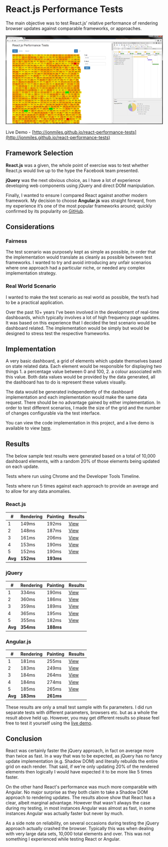 # React.js Performance Tests

The main objective was to test React.js’ relative performance of rendering browser updates against comparable frameworks, or approaches.  

![View](results/react-v2-timeline-1.PNG)

Live Demo - [http://jonmiles.github.io/react-performance-tests](http://jonmiles.github.io/react-performance-tests)


## Framework Selection

**React.js** was a given, the whole point of exercise was to test whether React.js would live up to the hype the Facebook team presented.

**jQuery** was the next obvious choice, as I have a lot of experience developing web components using jQuery and direct DOM manipulation.

Finally, I wanted to ensure I compared React against another modern framework.  My decision to choose **Angular.js** was straight forward, from my experience it’s one of the most popular frameworks around; quickly confirmed by its popularity on [GitHub](https://github.com/showcases/front-end-javascript-frameworks).


## Considerations

### Fairness

The test scenario was purposely kept as simple as possible, in order that the implementation would translate as cleanly as possible between test frameworks.  I wanted to try and avoid introducing any unfair scenarios where one approach had a particular niche, or needed any complex implementation strategy.

### Real World Scenario

I wanted to make the test scenario as real world as possible, the test’s had to be a practical application.  

Over the past 10+ years I’ve been involved in the development of real-time dashboards, which typically involves a lot of high frequency page  updates.  It was based on this experience that I decided the test scenario would be dashboard related.  The implementation would be simply but would be designed to stress test the respective frameworks.


## Implementation

A very basic dashboard, a grid of elements which update themselves based on state related data.  Each element would be responsible for displaying two things 1. a percentage value between 0 and 100, 2. a colour associated with this value.  Both data values would be provided by the data generated, all the dashboard has to do is represent these values visually.

The data would be generated independently of the dashboard implementation and each implementation would make the same data request.  There should be no advantage gained by either implementation.  In order to test different scenarios, I made the size of the grid and the number of changes configurable via the test interface.

You can view the code implementation in this project, and a live demo is available to view [here](http://jonmiles.github.io/react-performance-tests).


## Results

The below sample test results were generated based on a total of 10,000 dashboard elements, with a random 20% of those elements being updated on each update.

Tests where run using Chrome and the Developer Tools Timeline.

Tests where run 5 times against each approach to provide an average and to allow for any data anomalies.


### React.js

| #  | Rendering | Painting | Results |
| --- | ----- | ------ | ------------ |
| 1  | 149ms  | 192ms  | [View](results/react-v2-timeline-1.PNG)  |
| 2  | 148ms  | 187ms  | [View](results/react-v2-timeline-2.PNG)  |
| 3  | 161ms  | 206ms  | [View](results/react-v2-timeline-3.PNG)  |
| 4  | 153ms  | 190ms  | [View](results/react-v2-timeline-4.PNG)  |
| 5  | 152ms  | 190ms  | [View](results/react-v2-timeline-5.PNG)  |
| **Avg** | **152ms**  | **193ms**  |   |


### jQuery

| #  | Rendering | Painting | Results |
| --- | ----- | ------ | ------------ |
| 1  | 334ms  | 190ms  | [View](results/jquery-v2-timeline-1.PNG)  |
| 2  | 360ms  | 186ms  | [View](results/jquery-v2-timeline-2.PNG)  |
| 3  | 359ms  | 189ms  | [View](results/jquery-v2-timeline-3.PNG)  |
| 4  | 365ms  | 195ms  | [View](results/jquery-v2-timeline-4.PNG)  |
| 5  | 355ms  | 182ms  | [View](results/jquery-v2-timeline-5.PNG)  |
| **Avg** | **354ms**  | **188ms**  |   |


### Angular.js

| #  | Rendering | Painting | Results |
| --- | ----- | ------ | ------------ |
| 1  | 181ms  | 255ms  | [View](results/angular-v2-timeline-1.PNG)  |
| 2  | 183ms  | 249ms  | [View](results/angular-v2-timeline-2.PNG)  |
| 3  | 184ms  | 264ms  | [View](results/angular-v2-timeline-3.PNG)  |
| 4  | 184ms  | 274ms  | [View](results/angular-v2-timeline-4.PNG)  |
| 5  | 185ms  | 265ms  | [View](results/angular-v2-timeline-5.PNG)  |
| **Avg** | **183ms**  | **261ms**  |   |
  

These results are only a small test sample with fix parameters.  I did run separate tests with different parameters, browsers etc. but as a whole the result above held up.  However, you may get different results so please feel free to test it yourself using the [live demo](http://jonmiles.github.io/react-performance-tests).


## Conclusion

React was certainly faster the jQuery approach, in fact on average more than twice as fast.  In a way that was to be expected, as jQuery has no fancy update implementation (e.g. Shadow DOM) and literally rebuilds the entire grid on each render.  That said, if we're only updating 20% of the rendered elements then logically I would have expected it to be more like 5 times faster.

On the other hand React's performance was much more comparable with Angular.  No major surprise as they both claim to take a Shadow DOM approach to rendering updates.  The results above show that React has a clear, albeit marginal advantage.  However that wasn't always the case during my testing, in most instances Angular was almost as fast, in some instances Angular was actually faster but never by much.

As a side note on reliability, on several occasions during testing the jQuery approach actually crashed the browser.  Typically this was when dealing with very large data sets, 10,000 total elements and over.  This was not something I experienced while testing React or Angular.